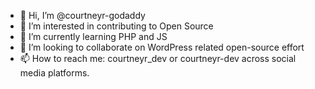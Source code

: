 - 👋 Hi, I’m @courtneyr-godaddy
- 👀 I’m interested in contributing to Open Source 
- 🌱 I’m currently learning PHP and JS
- 💞️ I’m looking to collaborate on WordPress related open-source effort
- 📫 How to reach me: courtneyr_dev or courtneyr-dev across social media platforms.

<!---
courtneyr-godaddy/courtneyr-godaddy is a ✨ special ✨ repository because its `README.md` (this file) appears on your GitHub profile.
You can click the Preview link to take a look at your changes.
--->
